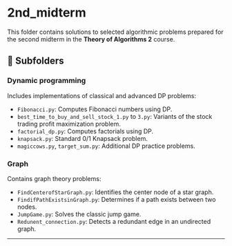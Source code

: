 # 2nd_midterm

This folder contains solutions to selected algorithmic problems prepared for the second midterm in the **Theory of Algorithms 2** course.

## 📁 Subfolders

###  Dynamic programming
Includes implementations of classical and advanced DP problems:
- `Fibonacci.py`: Computes Fibonacci numbers using DP.
- `best_time_to_buy_and_sell_stock_1.py` to `3.py`: Variants of the stock trading profit maximization problem.
- `factorial_dp.py`: Computes factorials using  DP.
- `knapsack.py`: Standard 0/1 Knapsack problem.
- `magiccows.py`, `target_sum.py`: Additional DP practice problems.

###  Graph
Contains graph theory problems:
- `FindCenterofStarGraph.py`: Identifies the center node of a star graph.
- `FindifPathExistsinGraph.py`: Determines if a path exists between two nodes.
- `JumpGame.py`: Solves the classic jump game.
- `Redunent_connection.py`: Detects a redundant edge in an undirected graph.

---

